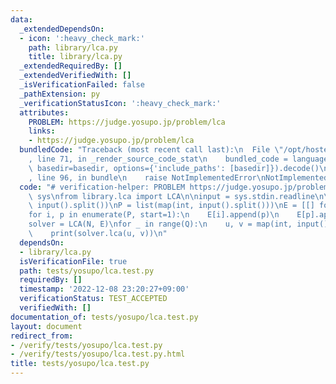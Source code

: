 ```yaml
---
data:
  _extendedDependsOn:
  - icon: ':heavy_check_mark:'
    path: library/lca.py
    title: library/lca.py
  _extendedRequiredBy: []
  _extendedVerifiedWith: []
  _isVerificationFailed: false
  _pathExtension: py
  _verificationStatusIcon: ':heavy_check_mark:'
  attributes:
    PROBLEM: https://judge.yosupo.jp/problem/lca
    links:
    - https://judge.yosupo.jp/problem/lca
  bundledCode: "Traceback (most recent call last):\n  File \"/opt/hostedtoolcache/PyPy/3.7.13/x64/site-packages/onlinejudge_verify/documentation/build.py\"\
    , line 71, in _render_source_code_stat\n    bundled_code = language.bundle(stat.path,\
    \ basedir=basedir, options={'include_paths': [basedir]}).decode()\n  File \"/opt/hostedtoolcache/PyPy/3.7.13/x64/site-packages/onlinejudge_verify/languages/python.py\"\
    , line 96, in bundle\n    raise NotImplementedError\nNotImplementedError\n"
  code: "# verification-helper: PROBLEM https://judge.yosupo.jp/problem/lca\nimport\
    \ sys\nfrom library.lca import LCA\n\ninput = sys.stdin.readline\n\nN, Q = map(int,\
    \ input().split())\nP = list(map(int, input().split()))\nE = [[] for _ in range(N)]\n\
    for i, p in enumerate(P, start=1):\n    E[i].append(p)\n    E[p].append(i)\n\n\
    solver = LCA(N, E)\nfor _ in range(Q):\n    u, v = map(int, input().split())\n\
    \    print(solver.lca(u, v))\n"
  dependsOn:
  - library/lca.py
  isVerificationFile: true
  path: tests/yosupo/lca.test.py
  requiredBy: []
  timestamp: '2022-12-08 23:20:27+09:00'
  verificationStatus: TEST_ACCEPTED
  verifiedWith: []
documentation_of: tests/yosupo/lca.test.py
layout: document
redirect_from:
- /verify/tests/yosupo/lca.test.py
- /verify/tests/yosupo/lca.test.py.html
title: tests/yosupo/lca.test.py
---
```

